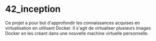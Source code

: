 # 42_inception

Ce projet a pour but d'approfondir les connaissances acquises en virtualisation en utilisant Docker. Il s'agit de virtualiser plusieurs images Docker en les créant dans une nouvelle machine virtuelle personnelle.
